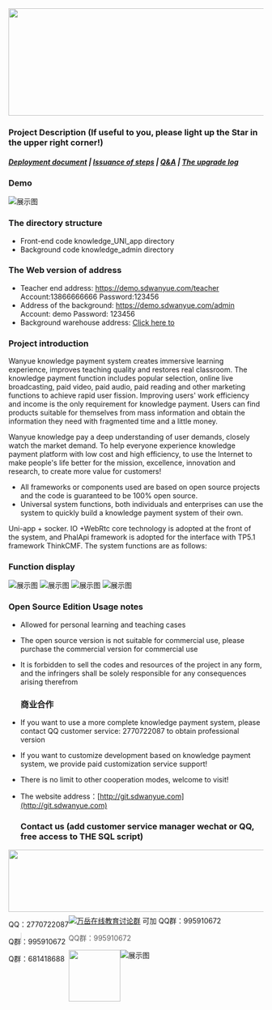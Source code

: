 <div align=center><img src="https://images.gitee.com/uploads/images/2021/0317/115853_a747d3f2_8543696.png" width="590" height="212"/></div>

### Project Description (If useful to you, please light up the Star in the upper right corner!)
##### <a target="_blank" href="https://www.kancloud.cn/wanyuekaiyuan11/wanyue-zhishi/2794476">Deployment document</a>  |  <a target="_blank" href="https://www.kancloud.cn/wanyuekaiyuan11/wanyue-zhishi/2794476">Issuance of steps</a> | <a target="_blank" href="https://www.kancloud.cn/wanyuekaiyuan11/wanyue-zhishi/2794476">Q&A</a> | <a target="_blank" href="https://www.kancloud.cn/wanyuekaiyuan11/wanyue-zhishi/2794476">The upgrade log</a>
 
 
 
 ### Demo
 ![展示图](https://images.gitee.com/uploads/images/2021/0317/115928_10d83614_8543696.png "yanshi.png")
 ### The directory structure
- Front-end code knowledge_UNI_app directory
- Background code knowledge_admin directory
 

    
 ### The Web version of address
 - Teacher end address: <a target="_blank" href="https://demo.sdwanyue.com/teacher">https://demo.sdwanyue.com/teacher</a> Account:13866666666 Password:123456
 - Address of the background: <a target="_blank" href="https://demo.sdwanyue.com/admin">https://demo.sdwanyue.com/admin</a> Account: demo Password: 123456
 - Background warehouse address: <a target="_blank" href="https://gitee.com/WanYueKeJi/Wanyue-knowledge-payment-admin">Click here to</a>
 
  
 ### Project introduction
Wanyue knowledge payment system creates immersive learning experience, improves teaching quality and restores real classroom. The knowledge payment function includes popular selection, online live broadcasting, paid video, paid audio, paid reading and other marketing functions to achieve rapid user fission. Improving users' work efficiency and income is the only requirement for knowledge payment. Users can find products suitable for themselves from mass information and obtain the information they need with fragmented time and a little money.

Wanyue knowledge pay a deep understanding of user demands, closely watch the market demand. To help everyone experience knowledge payment platform with low cost and high efficiency, to use the Internet to make people's life better for the mission, excellence, innovation and research, to create more value for customers!
* All frameworks or components used are based on open source projects and the code is guaranteed to be 100% open source.
* Universal system functions, both individuals and enterprises can use the system to quickly build a knowledge payment system of their own.

Uni-app + socker. IO +WebRtc core technology is adopted at the front of the system, and PhalApi framework is adopted for the interface with TP5.1 framework ThinkCMF. The system functions are as follows:
 
 
 ### Function display
![展示图](https://images.gitee.com/uploads/images/2021/0317/115954_e64618f5_8543696.png "img_1.png")
![展示图](https://images.gitee.com/uploads/images/2021/0317/120005_8d96f670_8543696.png "img_2.png")
![展示图](https://images.gitee.com/uploads/images/2021/0317/120028_2a7e21ef_8543696.png "img_3_1.png")
![展示图](https://images.gitee.com/uploads/images/2021/0317/120042_cd02cead_8543696.png "img_4.png")
  ### Open Source Edition Usage notes
  
 - Allowed for personal learning and teaching cases

- The open source version is not suitable for commercial use, please purchase the commercial version for commercial use

- It is forbidden to sell the codes and resources of the project in any form, and the infringers shall be solely responsible for any consequences arising therefrom
  
  ### 商业合作
* If you want to use a more complete knowledge payment system, please contact QQ customer service: 2770722087 to obtain professional version
* If you want to customize development based on knowledge payment system, we provide paid customization service support!
* There is no limit to other cooperation modes, welcome to visit!
* The website address：[http://git.sdwanyue.com](http://git.sdwanyue.com)
                    
      
  ### Contact us (add customer service manager wechat or QQ, free access to THE SQL script)
    
<div style='height: 130px'>
        <img class="kefu_weixin" style="float:left;" src="https://gitee.com/WanYueKeJi/wanyue_education_uniapp/raw/newone/pages/%E5%BC%A0%E7%9A%93%E5%BC%80%E6%BA%90.png" width="602" height="123"/>
        <div style="float:left;">
            <p>QQ：2770722087</p>
            <p>Q群：995910672</p>
            <p>Q群：681418688</p>
        </div>
    </div>
    <a target="_blank" href="https://qm.qq.com/cgi-bin/qm/qr?k=JShAyXeoKqg2lWFEUSElxELImhjeMG4y&jump_from=webapi"><img border="0" src="https://images.gitee.com/uploads/images/2021/0317/100424_072ee536_8543696.png" alt="万岳在线教育讨论群" title="万岳在线教育讨论群"></a> 可加
     QQ群：995910672
    
> QQ群：995910672
 <img class="kefu_weixin" style="float:left;" src="https://images.gitee.com/uploads/images/2021/0524/181101_c6bda503_2242923.jpeg" width="102" height="102"/>    
    
![展示图](https://images.gitee.com/uploads/images/2021/0317/120154_112f6c82_8543696.png "公众号.png")
